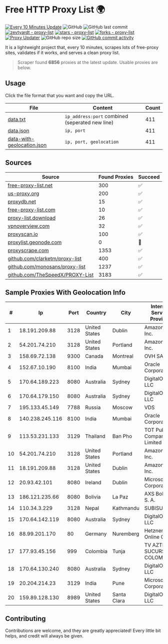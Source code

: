 
# Free HTTP Proxy List 🌍

[![Every 10 Minutes Update](https://github.com/mertguvencli/http-proxy-list/actions/workflows/main.yml/badge.svg?branch=main)](https://github.com/mertguvencli/http-proxy-list/actions/workflows/main.yml)
![GitHub](https://img.shields.io/github/license/mertguvencli/http-proxy-list)
![GitHub last commit](https://img.shields.io/github/last-commit/mertguvencli/http-proxy-list)
[![zevtyardt - proxy-list](https://img.shields.io/static/v1?label=zevtyardt&message=proxy-list&color=blue&logo=github)](https://github.com/zevtyardt/proxy-list "Go to GitHub repo")
[![stars - proxy-list](https://img.shields.io/github/stars/zevtyardt/proxy-list?style=social)](https://github.com/zevtyardt/proxy-list)
[![forks - proxy-list](https://img.shields.io/github/forks/zevtyardt/proxy-list?style=social)](https://github.com/zevtyardt/proxy-list)
[![Proxy Updater](https://github.com/zevtyardt/proxy-list/workflows/Proxy%20Updater/badge.svg)](https://github.com/zevtyardt/proxy-list/actions?query=workflow:"Proxy+Updater")
![GitHub repo size](https://img.shields.io/github/repo-size/zevtyardt/proxy-list)
[![GitHub commit activity](https://img.shields.io/github/commit-activity/m/zevtyardt/proxy-list?logo=commits)](https://github.com/zevtyardt/proxy-list/commits/main)

It is a lightweight project that, every 10 minutes, scrapes lots of free-proxy sites, validates if it works, and serves a clean proxy list.

> Scraper found **6856** proxies at the latest update. Usable proxies are below.

## Usage

Click the file format that you want and copy the URL.

|File|Content|Count|
|----|-------|-----|
|[data.txt](https://raw.githubusercontent.com/mertguvencli/http-proxy-list/main/proxy-list/data.txt)|`ip_address:port` combined (seperated new line)|411|
|[data.json](https://raw.githubusercontent.com/mertguvencli/http-proxy-list/main/proxy-list/data.json)|`ip, port`|411|
|[data-with-geolocation.json](https://raw.githubusercontent.com/mertguvencli/http-proxy-list/main/proxy-list/data-with-geolocation.json)|`ip, port, geolocation`|411|

## Sources

|Source|Found Proxies|Succeed|
|------|-------------|-------|
|[free-proxy-list.net](https://free-proxy-list.net)|300|✅|
|[us-proxy.org](https://www.us-proxy.org)|200|✅|
|[proxydb.net](http://proxydb.net)|15|✅|
|[free-proxy-list.com](https://free-proxy-list.com/?page=&port=&type%5B%5D=http&type%5B%5D=https&up_time=0&search=Search)|10|✅|
|[proxy-list.download](https://www.proxy-list.download/HTTP)|26|✅|
|[vpnoverview.com](https://vpnoverview.com/privacy/anonymous-browsing/free-proxy-servers)|32|✅|
|[proxyscan.io](https://www.proxyscan.io)|100|✅|
|[proxylist.geonode.com](https://proxylist.geonode.com/api/proxy-list?limit=300&page=1&sort_by=lastChecked&sort_type=desc&protocols=http,https)|0|🚫|
|[proxyscrape.com](https://api.proxyscrape.com/v2/?request=displayproxies&protocol=http&timeout=10000&country=all&ssl=all&anonymity=all)|1353|✅|
|[github.com/clarketm/proxy-list](https://raw.githubusercontent.com/clarketm/proxy-list/master/proxy-list-raw.txt)|400|✅|
|[github.com/monosans/proxy-list](https://raw.githubusercontent.com/monosans/proxy-list/main/proxies/http.txt)|1237|✅|
|[github.com/TheSpeedX/PROXY-List](https://raw.githubusercontent.com/TheSpeedX/PROXY-List/master/http.txt)|3183|✅|


## Sample Proxies With Geolocation Info

|#|Ip|Port|Country|City|Internet Service Provider|
|-|--|----|-------|----|-------------------------|
|1|18.191.209.88|3128|United States|Dublin|Amazon.com, Inc.|
|2|54.201.74.210|3128|United States|Portland|Amazon.com, Inc.|
|3|158.69.72.138|9300|Canada|Montreal|OVH SAS|
|4|152.67.10.190|8100|India|Mumbai|Oracle Corporation|
|5|170.64.189.223|8080|Australia|Sydney|DigitalOcean, LLC|
|6|170.64.179.150|8080|Australia|Sydney|DigitalOcean, LLC|
|7|195.133.45.149|7788|Russia|Moscow|VDS|
|8|140.238.245.116|8100|India|Mumbai|Oracle Corporation|
|9|113.53.231.133|3129|Thailand|Ban Pho|TOT Public Company Limited|
|10|54.201.74.210|3128|United States|Portland|Amazon.com, Inc.|
|11|18.191.209.88|3128|United States|Dublin|Amazon.com, Inc.|
|12|20.93.42.101|8080|Ireland|Dublin|Microsoft Corporation|
|13|186.121.235.66|8080|Bolivia|La Paz|AXS Bolivia S. A.|
|14|110.34.3.229|3128|Nepal|Kathmandu|SUBISU C7|
|15|170.64.142.119|8080|Australia|Sydney|DigitalOcean, LLC|
|16|88.99.201.170|80|Germany|Nuremberg|Hetzner Online GmbH|
|17|177.93.45.156|999|Colombia|Tunja|TV AZTECA SUCURSAL COLOMBIA|
|18|170.64.130.240|8080|Australia|Sydney|DigitalOcean, LLC|
|19|20.204.214.23|3129|India|Pune|Microsoft Corporation|
|20|159.89.128.130|8989|United States|Santa Clara|DigitalOcean, LLC|



## Contributing

Contributions are welcome, and they are greatly appreciated! Every
little bit helps, and credit will always be given.

